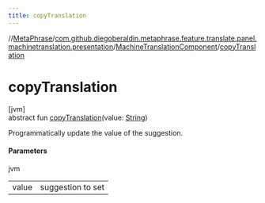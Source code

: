 ```yaml
---
title: copyTranslation
---
```

//[MetaPhrase](../../../index.html)/[com.github.diegoberaldin.metaphrase.feature.translate.panel.machinetranslation.presentation](../index.html)/[MachineTranslationComponent](index.html)/[copyTranslation](copy-translation.html)



# copyTranslation



[jvm]\
abstract fun [copyTranslation](copy-translation.html)(value: [String](https://kotlinlang.org/api/latest/jvm/stdlib/kotlin/-string/index.html))



Programmatically update the value of the suggestion.



#### Parameters


jvm

| | |
|---|---|
| value | suggestion to set |




